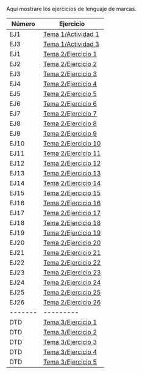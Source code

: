 Aquí mostrare los ejercicios de lenguaje de marcas.

Número | Ejercicio
------ | ------------
EJ1    | [Tema 1/Actividad 1](https://github.com/Cristian1112/Ejercicios-LLMM/blob/master/Tema%201/Actividad%201)
EJ3    | [Tema 1/Actividad 3](https://github.com/Cristian1112/Ejercicios-LLMM/blob/master/Tema%201/Actividad%203)
EJ1    | [Tema 2/Ejercicio 1](https://github.com/Cristian1112/Ejercicios-LLMM/blob/master/Tema%202/Ejercicio%201.html)
EJ2    | [Tema 2/Ejercicio 2](https://github.com/Cristian1112/Ejercicios-LLMM/blob/master/Tema%202/Ejercicio%202.html)
EJ3    | [Tema 2/Ejercicio 3](https://github.com/Cristian1112/Ejercicios-LLMM/blob/master/Tema%202/Ejercicio3.html)
EJ4    | [Tema 2/Ejercicio 4](https://github.com/Cristian1112/Ejercicios-LLMM/blob/master/Tema%202/Ejercicio%204.html)
EJ5    | [Tema 2/Ejercicio 5](https://github.com/Cristian1112/Ejercicios-LLMM/tree/master/Tema%202/Ejercicio%205/Mi%20sitio%20web)
EJ6    | [Tema 2/Ejercicio 6](https://github.com/Cristian1112/Ejercicios-LLMM/blob/master/Tema%202/Ejercicio%206.html)
EJ7    | [Tema 2/Ejercicio 7](https://github.com/Cristian1112/Ejercicios-LLMM/blob/master/Tema%202/Ejercicio%207.html)
EJ8    | [Tema 2/Ejercicio 8](https://github.com/Cristian1112/Ejercicios-LLMM/blob/master/Tema%202/Ejercicio%208.html)
EJ9    | [Tema 2/Ejercicio 9](https://github.com/Cristian1112/Ejercicios-LLMM/blob/master/Tema%202/Ejercicio%209.html)
EJ10   | [Tema 2/Ejercicio 10](https://github.com/Cristian1112/Ejercicios-LLMM/blob/master/Tema%202/Ejercicio%2010.html)
EJ11   | [Tema 2/Ejercicio 11](https://github.com/Cristian1112/Ejercicios-LLMM/blob/master/Tema%202/Ejercicio%2011.html)
EJ12   | [Tema 2/Ejercicio 12](https://github.com/Cristian1112/Ejercicios-LLMM/blob/master/Tema%202/Ejercicio%2012.html)
EJ13   | [Tema 2/Ejercicio 13](https://github.com/Cristian1112/Ejercicios-LLMM/blob/master/Tema%202/Ejercicio%2013.html)
EJ14   | [Tema 2/Ejercicio 14](https://github.com/Cristian1112/Ejercicios-LLMM/tree/master/Tema%202/Ejercicio%2014)
EJ15   | [Tema 2/Ejercicio 15](https://github.com/Cristian1112/Ejercicios-LLMM/tree/master/Tema%202/Ejercicio%2015)
EJ16   | [Tema 2/Ejercicio 16](https://github.com/Cristian1112/Ejercicios-LLMM/blob/master/Tema%202/Ejercicios%2016%2C%2017%2C%2018/Ejercicio%2016.html)
EJ17   | [Tema 2/Ejercicio 17](https://github.com/Cristian1112/Ejercicios-LLMM/blob/master/Tema%202/Ejercicios%2016%2C%2017%2C%2018/Ejercicio%2017.html)
EJ18   | [Tema 2/Ejercicio 18](https://github.com/Cristian1112/Ejercicios-LLMM/blob/master/Tema%202/Ejercicios%2016%2C%2017%2C%2018/Ejercicio%2018.html)
EJ19   | [Tema 2/Ejercicio 19](https://github.com/Cristian1112/Ejercicios-LLMM/blob/master/Tema%202/Ejercicio%2019.html)
EJ20   | [Tema 2/Ejercicio 20](https://github.com/Cristian1112/Ejercicios-LLMM/blob/master/Tema%202/Ejercicio%2020.html)
EJ21   | [Tema 2/Ejercicio 21](https://github.com/Cristian1112/Ejercicios-LLMM/blob/master/Tema%202/Ejercicio%2021.html)
EJ22   | [Tema 2/Ejercicio 22](https://zozor-cristian.000webhostapp.com/zozor.html)
EJ23   | [Tema 2/Ejercicio 23](https://github.com/Cristian1112/Ejercicios-LLMM/blob/master/Tema%202/Ejercicio%2023.html)
EJ24   | [Tema 2/Ejercicio 24](https://github.com/Cristian1112/Ejercicios-LLMM/blob/master/Tema%202/Ejercicio%2024.html)
EJ25   | [Tema 2/Ejercicio 25](https://github.com/Cristian1112/Ejercicios-LLMM/blob/master/Tema%202/Ejercicio%2025.html)
EJ26   | [Tema 2/Ejercicio 26](https://github.com/Cristian1112/Ejercicios-LLMM/blob/master/Tema%202/Ejercicio%2026.html)
-------|---------
DTD    | [Tema 3/Ejercicio 1](https://github.com/Cristian1112/Ejercicios-LLMM/blob/master/Tema%203/ex1.xml)
DTD    | [Tema 3/Ejercicio 2](https://github.com/Cristian1112/Ejercicios-LLMM/blob/master/Tema%203/ex2.xml)
DTD    | [Tema 3/Ejercicio 3](https://github.com/Cristian1112/Ejercicios-LLMM/blob/master/Tema%203/ex3.xml)
DTD    | [Tema 3/Ejercicio 4](https://github.com/Cristian1112/Ejercicios-LLMM/blob/master/Tema%203/ex4.xml)
DTD    | [Tema 3/Ejercicio 5](https://github.com/Cristian1112/Ejercicios-LLMM/blob/master/Tema%203/ex5.xml)
